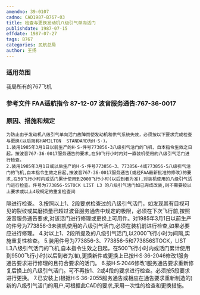 ```yaml
---
amendno: 39-0107
cadno: CAD1987-B767-03
title: 检查与更换发动机八级引气单向活门
publishdate: 1987-07-15
effdate: 1987-07-27
tags: B767
categories: 民航总局
author: 王扬
---
```


### 适用范围 
我局所有的767飞机

### 参考文件    FAA适航指令 87-12-07 波音服务通告:767-36-0017 

### 原因、措施和规定 
    为防止由于发动机八级引气单向活门故障而使发动机和供气系统失效，必须按以下要求完成检查与更换(以后简称HAMILTON  STANDARD为H·S·)。 
    1.装用1985年3月1日以前生产的H·S·件号773856-3八级引气活门的飞机，自本指令生效之日起，按波音767-36-0017服务通告的要求,在50飞行小时内对一直装机使用的八级引气活门进行检查。 
    2.装用1985年3月1日或以后生产的H·S·件号773856-3、773856-4或773856-5八级引气活门的飞机,自本指令生效之日起,按波音767-36-0017服务通告(或经FAA最新批准的修改)的要求,在50飞行小时内或活门累计使用到2000飞行小时(以后到者为准),对装机使用的八级引气活门进行检查。件号为773856-5STOCK LIST L3 的八级引气活门如已完成改装,则不需要按以上要求或以上4段规定的重复检查间

  
隔进行检查。 
    3.按照以上1、2段要求检查过的八级引气活门，如发现其有目视可见的裂纹或其磨损量已超过波音服务通告中规定的极限，必须在下次飞行前,按照波音服务通告要求,对该活门进行修理或更换上可用件。对1985年3月1日以前生产的件号为773856-3未装机使用的八级引气活门,必须在装机前进行检查,如果必要应进行修理。 
    4.对以上1、2段所提及的八级引气活门,以2000飞行小时为间隔,实施重复性检查。 
    5.装用件号为773856-3、773856-5和773856STOCK，LIST L3八级引气活门的飞机,自本指令生效之日起，在500飞行小时内或活门累计使用到9500飞行小时(以后到者为准),更换新件或更换上已按H·S·36-2046修改1服务通告要求进行修理的且符合要求的活门。 
    6.按H·S·2046修改1服务通告要求重新修复后换上的八级引气活门。可不再按1、2或4段的要求进行检查。必须按5段要求进行更换。 
    7.已安装上(根据H·S·36-2055服务通告或相应在通告要求重新制造的)新的八级引气活门的用户,可根据此CAD的要求,采用一次性的检查和更换措施。

